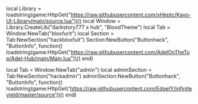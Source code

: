 local Library = loadstring(game:HttpGet("https://raw.githubusercontent.com/xHeptc/Kavo-UI-Library/main/source.lua"))()
local Window = Library.CreateLib("darkstory777 x hub", "BloodTheme")
local Tab = Window:NewTab("bloxfurit")
local Section = Tab:NewSection("hackbloxfuit")
Section:NewButton("Buttonhack", "ButtonInfo", function()
    loadstring(game:HttpGet("https://raw.githubusercontent.com/AdelOnTheTop/Adel-Hub/main/Main.lua"))()
end)

local Tab = Window:NewTab("admin")
local adminSection = Tab:NewSection("hackadmin")
adminSection:NewButton("Buttonhack", "ButtonInfo", function()
    loadstring(game:HttpGet('https://raw.githubusercontent.com/EdgeIY/infiniteyield/master/source'))()
end)
